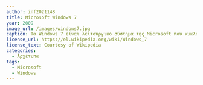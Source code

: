 ```yaml
---
author: inf2021148
title: Microsoft Windows 7
year: 2009
image_url: /images/windows7.jpg
caption: Τα Windows 7 είναι λειτουργικό σύστημα της Microsoft που κυκλοφόρησε στις 22 Οκτωβρίου 2009 σε 32-bit και σε 64-bit εκδόσεις.
license_url: https://el.wikipedia.org/wiki/Windows_7
license_text: Courtesy of Wikipedia
categories:
  - Αρχέτυπα
tags:
  - Microsoft
  - Windows
---
```

